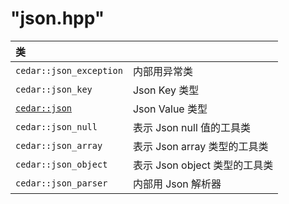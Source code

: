 # "json.hpp"

| 类                                |                               |
| :-------------------------------- | :---------------------------- |
| `cedar::json_exception`           | 内部用异常类                  |
| `cedar::json_key`                 | Json Key 类型                 |
| [`cedar::json`](./cedar::json.md) | Json Value 类型               |
| `cedar::json_null`                | 表示 Json null 值的工具类     |
| `cedar::json_array`               | 表示 Json array 类型的工具类  |
| `cedar::json_object`              | 表示 Json object 类型的工具类 |
| `cedar::json_parser`              | 内部用 Json 解析器            |

